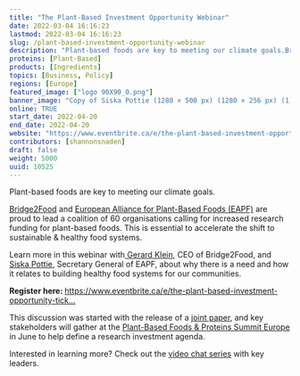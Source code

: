 ```yaml
---
title: "The Plant-Based Investment Opportunity Webinar"
date: 2022-03-04 16:16:23
lastmod: 2022-03-04 16:16:23
slug: /plant-based-investment-opportunity-webinar
description: "Plant-based foods are key to meeting our climate goals.Bridge2Food and European Alliance for Plant-Based Foods (EAPF) are proud to lead a coalition of 60 organisations calling for increased research funding for plant-based foods. This is essential to accelerate the shift to sustainable & healthy food systems."
proteins: [Plant-Based]
products: [Ingredients]
topics: [Business, Policy]
regions: [Europe]
featured_image: ["logo 90X90_0.png"]
banner_image: "Copy of Siska Pottie (1280 × 500 px) (1280 × 256 px) (1).png"
online: TRUE
start_date: 2022-04-20
end_date: 2022-04-20
website: "https://www.eventbrite.ca/e/the-plant-based-investment-opportunity-tickets-272811395227"
contributors: [shannonsnaden]
draft: false
weight: 5000
uuid: 10525
---
```

<p>Plant-based foods are key to meeting our climate goals.</p>
<p><a href="https://bridge2food.com/">Bridge2Food</a> and <a href="https://plantbasedfoodalliance.eu/">European Alliance for Plant-Based Foods (EAPF)</a> are proud to lead a coalition of 60 organisations calling for increased research funding for plant-based foods. This is essential to accelerate the shift to sustainable & healthy food systems.</p>
<p>Learn more in this webinar with<a href="https://www.linkedin.com/in/gerardkleinessink/"> Gerard Klein</a>, CEO of Bridge2Food, and <a href="https://www.linkedin.com/in/siska-pottie-7071155/">Siska Pottie</a>, Secretary General of EAPF, about why there is a need and how it relates to building healthy food systems for our communities.</p>
<p><strong>Register here: </strong><a href="https://www.eventbrite.ca/e/the-plant-based-investment-opportunity-tickets-272811395227">https://www.eventbrite.ca/e/the-plant-based-investment-opportunity-tick…</a></p>
<p>This discussion was started with the release of a <a href="https://bridge2food.com/wp-content/uploads/2021/11/Bridge2Food_2021_Position_Paper_EAPF.pdf">joint paper</a>, and key stakeholders will gather at the <a href="https://bridge2food.com/summits/europe/">Plant-Based Foods & Proteins Summit Europe</a> in June to help define a research investment agenda.</p>
<p>Interested in learning more? Check out the <a href="https://bridge2food.com/video-chat-series-investment-agenda/">video chat series</a> with key leaders.</p>

